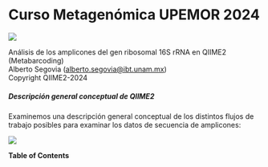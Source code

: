 # Curso Metagenómica UPEMOR 2024
![](https://qiime2.org/assets/img/qiime2.svg)

Análisis de los amplicones del gen ribosomal 16S rRNA en QIIME2 (Metabarcoding)                   
Alberto Segovia (alberto.segovia@ibt.unam.mx)                       
Copyright QIIME2-2024	

##### Descripción general conceptual de QIIME2 

Examinemos una descripción general conceptual de los distintos flujos de trabajo posibles para examinar los datos de secuencia de amplicones:

![](https://docs.qiime2.org/2023.9/_images/overview.png)


**Table of Contents**

